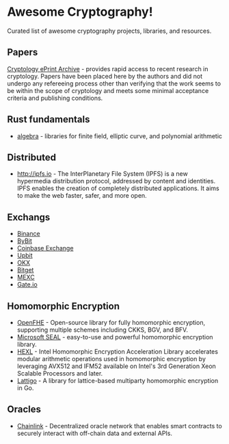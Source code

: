 # Awesome Cryptography!

Curated list of awesome cryptography projects, libraries, and resources.

## Papers

[Cryptology ePrint Archive](https://eprint.iacr.org) - provides rapid access to recent research in cryptology. Papers have been placed here by the authors and did not undergo any refereeing process other than verifying that the work seems to be within the scope of cryptology and meets some minimal acceptance criteria and publishing conditions.

## Rust fundamentals

+ [algebra](https://github.com/arkworks-rs/algebra) - libraries for finite field, elliptic curve, and polynomial arithmetic

## Distributed

+ http://ipfs.io - The InterPlanetary File System (IPFS) is a new hypermedia distribution protocol, addressed by content and identities. IPFS enables the creation of completely distributed applications. It aims to make the web faster, safer, and more open.

## Exchangs

+ [Binance](https://www.binance.com/)
+ [ByBit](http://www.bybit.com/)
+ [Coinbase Exchange](https://exchange.coinbase.com)
+ [Upbit](https://upbit.com/)
+ [OKX](https://www.okx.com/)
+ [Bitget](https://www.bitget.com)
+ [MEXC](https://www.mexc.com/)
+ [Gate.io](https://gate.io/)

## Homomorphic Encryption

* [OpenFHE](https://github.com/openfheorg/openfhe-development) - Open-source library for fully homomorphic encryption, supporting multiple schemes including CKKS, BGV, and BFV.
* [Microsoft SEAL](https://github.com/microsoft/SEAL) - easy-to-use and powerful homomorphic encryption library.
* [HEXL](https://github.com/IntelLabs/hexl) - Intel Homomorphic Encryption Acceleration Library accelerates modular arithmetic operations used in homomorphic encryption by leveraging AVX512 and IFM52 available on Intel's 3rd Generation Xeon Scalable Processors and later.
* [Lattigo](https://github.com/tuneinsight/lattigo) - A library for lattice-based multiparty homomorphic encryption in Go.


## Oracles

* [Chainlink](https://chain.link/) - Decentralized oracle network that enables smart contracts to securely interact with off-chain data and external APIs.

